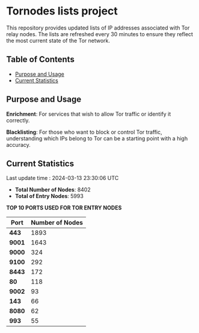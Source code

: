 # Tornodes lists project

This repository provides updated lists of IP addresses associated with Tor relay nodes. The lists are refreshed every 30 minutes to ensure they reflect the most current state of the Tor network.

## Table of Contents

- [Purpose and Usage](#purpose-and-usage)
- [Current Statistics](#current-statistics)


## Purpose and Usage

**Enrichment**: For services that wish to allow Tor traffic or identify it correctly.

**Blacklisting**: For those who want to block or control Tor traffic, understanding which IPs belong to Tor can be a starting point with a high accuracy.

## Current Statistics

Last update time : 2024-03-13 23:30:06 UTC

- **Total Number of Nodes**: 8402
- **Total of Entry Nodes**: 5993

**TOP 10 PORTS USED FOR TOR ENTRY NODES**

| **Port** | **Number of Nodes** |
|------|-----------------|
| **443**   | 1893  |
| **9001**   | 1643  |
| **9000**   | 324  |
| **9100**   | 292  |
| **8443**   | 172  |
| **80**   | 118  |
| **9002**   | 93  |
| **143**   | 66  |
| **8080**   | 62  |
| **993**   | 55  |

